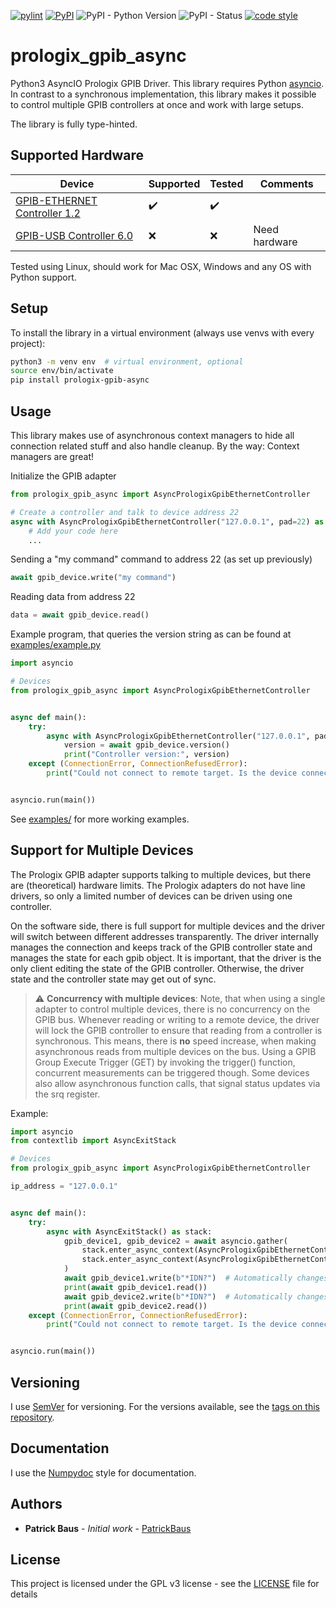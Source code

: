 [![pylint](https://github.com/PatrickBaus/pyAsyncPrologixGpib/actions/workflows/pylint.yml/badge.svg)](https://github.com/PatrickBaus/pyAsyncPrologixGpib/actions/workflows/pylint.yml)
[![PyPI](https://img.shields.io/pypi/v/prologix-gpib-async)](https://pypi.org/project/prologix-gpib-async/)
![PyPI - Python Version](https://img.shields.io/pypi/pyversions/prologix-gpib-async)
![PyPI - Status](https://img.shields.io/pypi/status/prologix-gpib-async)
[![code style](https://img.shields.io/badge/code%20style-black-000000.svg)](https://github.com/psf/black)
# prologix_gpib_async
Python3 AsyncIO Prologix GPIB Driver. This library requires Python
[asyncio](https://docs.python.org/3/library/asyncio.html). In contrast to a synchronous implementation, this library
makes it possible to control multiple GPIB controllers at once and work with large setups.

The library is fully type-hinted.

## Supported Hardware
|Device|Supported|Tested|Comments|
|--|--|--|--|
|[GPIB-ETHERNET Controller 1.2](http://prologix.biz/gpib-ethernet-controller.html)|:heavy_check_mark:|:heavy_check_mark:|  |
|[GPIB-USB Controller 6.0](http://prologix.biz/gpib-usb-controller.html)|:x:|:x:|Need hardware

Tested using Linux, should work for Mac OSX, Windows and any OS with Python support.

## Setup
To install the library in a virtual environment (always use venvs with every project):

```bash
python3 -m venv env  # virtual environment, optional
source env/bin/activate
pip install prologix-gpib-async
```

## Usage
This library makes use of asynchronous context managers to hide all connection related stuff and
also handle cleanup. By the way: Context managers are great!

Initialize the GPIB adapter
```python
from prologix_gpib_async import AsyncPrologixGpibEthernetController

# Create a controller and talk to device address 22
async with AsyncPrologixGpibEthernetController("127.0.0.1", pad=22) as gpib_device:
    # Add your code here
    ...
```

Sending a "my command" command to address 22 (as set up previously)
```python
await gpib_device.write("my command")
```

Reading data from address 22
```python
data = await gpib_device.read()
```

Example program, that queries the version string as can be found at [examples/example.py](examples/example.py)
```python
import asyncio

# Devices
from prologix_gpib_async import AsyncPrologixGpibEthernetController


async def main():
    try:
        async with AsyncPrologixGpibEthernetController("127.0.0.1", pad=22) as gpib_device:
            version = await gpib_device.version()
            print("Controller version:", version)
    except (ConnectionError, ConnectionRefusedError):
        print("Could not connect to remote target. Is the device connected?")


asyncio.run(main())
```

See [examples/](examples/) for more working examples.

## Support for Multiple Devices
The Prologix GPIB adapter supports talking to multiple devices, but there are (theoretical) hardware limits. The
Prologix adapters do not have line drivers, so only a limited number of devices can be driven using one controller.

On the software side, there is full support for multiple devices and the driver will switch between different addresses
transparently. The driver internally manages the connection and keeps track of the GPIB controller state and manages the
state for each gpib object. It is important, that the driver is the only client editing the state of the GPIB
controller. Otherwise, the driver state and the controller state may get out of sync.

> :warning: **Concurrency with multiple devices**: Note, that when using a single adapter to control multiple devices,
> there is no concurrency on the GPIB bus. Whenever reading or writing to a remote device, the driver will lock the GPIB
> controller to ensure that reading from a controller is synchronous. This means, there is **no** speed increase, when
> making asynchronous reads from multiple devices on the bus. Using a GPIB Group Execute Trigger (GET) by invoking the
> trigger() function, concurrent measurements can be triggered though. Some devices also allow asynchronous function
> calls, that signal status updates via the srq register.

Example:
```python
import asyncio
from contextlib import AsyncExitStack

# Devices
from prologix_gpib_async import AsyncPrologixGpibEthernetController

ip_address = "127.0.0.1"


async def main():
    try:
        async with AsyncExitStack() as stack:
            gpib_device1, gpib_device2 = await asyncio.gather(
                stack.enter_async_context(AsyncPrologixGpibEthernetController(ip_address, pad=22)),
                stack.enter_async_context(AsyncPrologixGpibEthernetController(ip_address, pad=10)),
            )
            await gpib_device1.write(b"*IDN?")  # Automatically changes address to device 22
            print(await gpib_device1.read())
            await gpib_device2.write(b"*IDN?")  # Automatically changes address to device 10
            print(await gpib_device2.read())
    except (ConnectionError, ConnectionRefusedError):
        print("Could not connect to remote target. Is the device connected?")


asyncio.run(main())
```

## Versioning
I use [SemVer](http://semver.org/) for versioning. For the versions available, see the
[tags on this repository](https://github.com/PatrickBaus/pyAsyncPrologix/tags). 

## Documentation
I use the [Numpydoc](https://numpydoc.readthedocs.io/en/latest/format.html) style for documentation.

## Authors
* **Patrick Baus** - *Initial work* - [PatrickBaus](https://github.com/PatrickBaus)

## License
This project is licensed under the GPL v3 license - see the [LICENSE](LICENSE) file for details
